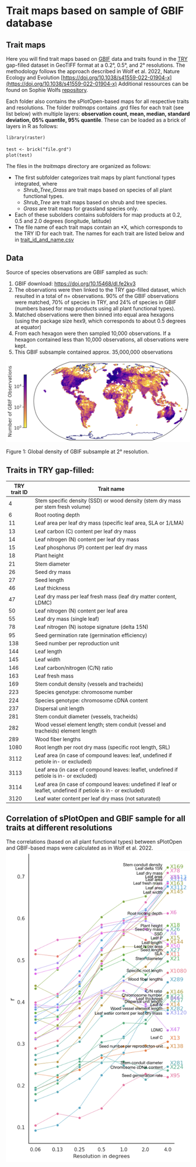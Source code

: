 # Trait maps based on sample of GBIF database

## Trait maps

Here you will find trait maps based on [GBIF](https://www.gbif.org/) data and traits found in the [TRY](https://try-db.org/TryWeb/Home.php) gap-filled dataset in GeoTIFF format at a 0.2°, 0.5°, and 2° resolutions.
The methodology follows the approach described in Wolf et al. 2022, Nature Ecology and Evolution [https://doi.org/10.1038/s41559-022-01904-x](https://doi.org/10.1038/s41559-022-01904-x)
Additional ressources can be found on Sophie Wolfs [repository](https://github.com/sojwolf/iNaturalist_traits/tree/main).

Each folder also contains the sPlotOpen-based maps for all respective traits and resolutions.
The folder *traitmaps* contains .grd files for each trait (see list below) with multiple layers: **observation count, mean, median, standard deviation, 05% quantile, 95% quantile**. These can be loaded as a brick of layers in R as follows:

```
library(raster)

test <- brick("file.grd")
plot(test)
```

The files in the *traitmaps* directory are organized as follows:
* The first subfolder categorizes trait maps by plant functional types integrated, where
	* *Shrub_Tree_Grass* are trait maps based on species of all plant functional types.
	* *Shrub_Tree* are trait maps based on shrub and tree species.
	* *Grass* are trait maps for grassland species only.
* Each of these subolders contains subfolders for map products at 0.2, 0.5 and 2.0 degrees (longitude, latitude)
* The file name of each trait maps contain an *X<ID>, which corresponds to the TRY ID for each trait. The names for each trait are listed below and in [trait_id_and_name.csv](https://github.com/tejakattenborn/GBIF_trait_maps/blob/main/trait_id_and_name.csv)

## Data

Source of species observations are GBIF sampled as such:
  1. GBIF download: https://doi.org/10.15468/dl.fe2kv3
  2. The observations were then linked to the TRY gap-filled dataset, which resulted in a total of n= observations. 90% of the GBIF observations were matched, 70% of species in TRY, and 24% of species in GBIF (numbers based for map products using all plant functional types).
  3. Matched observations were then binned into equal area hexagons (using the package size hex9, which corresponds to about 0.5 degrees at equator)
  4. From each hexagon were then sampled 10,000 observations. If a hexagon contained less than 10,000 observations, all observations were kept.
  5. This GBIF subsample contained approx. 35,000,000 observations

![Density GBIF](obs_density_GBIF_sample.PNG)

Figure 1: Global density of GBIF subsample at 2° resolution.

## Traits in TRY gap-filled:
| TRY trait ID | Trait name |
|--------------|------------|
| 4            | Stem specific density (SSD) or wood density (stem dry mass per stem fresh volume) |
| 6            | Root rooting depth |
| 11           | Leaf area per leaf dry mass (specific leaf area, SLA or 1/LMA) |
| 13           | Leaf carbon (C) content per leaf dry mass |
| 14           | Leaf nitrogen (N) content per leaf dry mass |
| 15           | Leaf phosphorus (P) content per leaf dry mass |
| 18           | Plant height |
| 21           | Stem diameter |
| 26           | Seed dry mass |
| 27           | Seed length |
| 46           | Leaf thickness |
| 47           | Leaf dry mass per leaf fresh mass (leaf dry matter content, LDMC) |
| 50           | Leaf nitrogen (N) content per leaf area |
| 55           | Leaf dry mass (single leaf) |
| 78           | Leaf nitrogen (N) isotope signature (delta 15N) |
| 95           | Seed germination rate (germination efficiency) |
| 138          | Seed number per reproduction unit |
| 144          | Leaf length |
| 145          | Leaf width |
| 146          | Leaf carbon/nitrogen (C/N) ratio |
| 163          | Leaf fresh mass |
| 169          | Stem conduit density (vessels and tracheids) |
| 223          | Species genotype: chromosome number |
| 224          | Species genotype: chromosome cDNA content |
| 237          | Dispersal unit length |
| 281          | Stem conduit diameter (vessels, tracheids) |
| 282          | Wood vessel element length; stem conduit (vessel and tracheids) element length |
| 289          | Wood fiber lengths |
| 1080         | Root length per root dry mass (specific root length, SRL) |
| 3112         | Leaf area (in case of compound leaves: leaf, undefined if petiole in- or excluded) |
| 3113         | Leaf area (in case of compound leaves: leaflet, undefined if petiole is in- or excluded) |
| 3114         | Leaf area (in case of compound leaves: undefined if leaf or leaflet, undefined if petiole is in- or excluded) |
| 3120         | Leaf water content per leaf dry mass (not saturated) |


## Correlation of sPlotOpen and GBIF sample for all traits at different resolutions

The correlations (based on all plant functional types) between sPlotOpen and GBIF-based maps were calculated as in Wolf et al. 2022.
![Corr Plot](corr_res.PNG)
